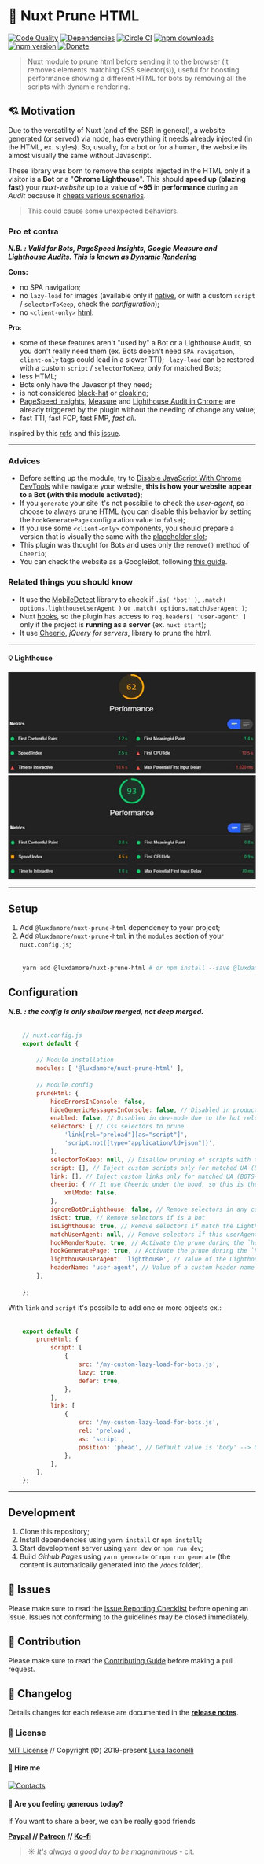 # 🎉 Nuxt Prune HTML

[![Code Quality][quality-src]][quality-href]
[![Dependencies][dependencies-src]][dependencies-href]
[![Circle CI][circle-ci-src]][circle-ci-href]
[![npm downloads][npm-downloads-src]][npm-downloads-href]
[![npm version][npm-version-src]][npm-version-href]
[![Donate][paypal-donate-src]][paypal-donate-href]

[quality-src]: https://img.shields.io/badge/code%20quality-A-informational?style=flat
[quality-href]: https://luxdamore.github.io/nuxt-prune-html/

[dependencies-src]: https://img.shields.io/badge/dependencies-up%20to%20date-darkgreen.svg?style=flat
[dependencies-href]: https://npmjs.com/package/@luxdamore/nuxt-prune-html

[circle-ci-src]: https://img.shields.io/circleci/project/github/LuXDAmore/nuxt-prune-html.svg?style=flat&color=darkgreen
[circle-ci-href]: https://circleci.com/gh/LuXDAmore/nuxt-prune-html

[npm-downloads-src]: https://img.shields.io/npm/dt/@luxdamore/nuxt-prune-html.svg?style=flat&color=orange
[npm-downloads-href]: https://npmjs.com/package/@luxdamore/nuxt-prune-html

[npm-version-src]: https://img.shields.io/npm/v/@luxdamore/nuxt-prune-html/latest.svg?style=flat&color=orange
[npm-version-href]: https://npmjs.com/package/@luxdamore/nuxt-prune-html

[paypal-donate-src]: https://img.shields.io/badge/paypal-donate-black.svg?style=flat
[paypal-donate-href]: https://www.paypal.me/luxdamore

> Nuxt module to prune html before sending it to the browser (it removes elements matching CSS selector(s)), useful for boosting performance showing a different HTML for bots by removing all the scripts with dynamic rendering.

## 💘 Motivation

Due to the versatility of Nuxt (and of the SSR in general), a website generated (or served) via node, has everything it needs already injected (in the HTML, ex. styles).
So, usually, for a bot or for a human, the website its almost visually the same without Javascript.

These library was born to remove the scripts injected in the HTML only if a visitor is a **Bot** or a "**Chrome Lighthouse**". This should **speed up** (**blazing fast**) your *nuxt-website* up to a value of **~95** in **performance** during an *Audit* because it [cheats various scenarios](https://web.dev/lighthouse-performance/).

> This could cause some unexpected behaviors.

### Pro et contra

**_N.B. : Valid for Bots, PageSpeed Insights, Google Measure and Lighthouse Audits. This is known as [Dynamic Rendering](https://developers.google.com/search/docs/guides/dynamic-rendering)_**

**Cons:**

- no SPA navigation;
- no `lazy-load` for images (available only if [native](https://web.dev/native-lazy-loading/), or with a custom `script` / `selectorToKeep`, check the _configuration_);
- no `<client-only>` [html](https://nuxtjs.org/api/components-client-only/).

**Pro:**

- some of these features aren't "used by" a Bot or a Lighthouse Audit, so you don't really need them (ex. Bots doesn't need `SPA navigation`, `client-only` tags could lead in a slower TTI);
-`lazy-load` can be restored with a custom `script` / `selectorToKeep`, only for matched Bots;
- less HTML;
- Bots only have the Javascript they need;
- is not considered [black-hat](https://www.wordstream.com/black-hat-seo) or [cloaking](https://en.wikipedia.org/wiki/Cloaking);
- [PageSpeed Insights](https://developers.google.com/speed/pagespeed/insights/), [Measure](https://web.dev/measure/) and [Lighthouse Audit in Chrome](https://developers.google.com/web/tools/lighthouse) are already triggered by the plugin without the needing of change any value;
- fast TTI, fast FCP, fast FMP, *fast all*.

Inspired by this [rcfs](https://github.com/nuxt/rfcs/issues/22) and this [issue](https://github.com/nuxt/nuxt.js/issues/2822).

___

### Advices

- Before setting up the module, try to [Disable JavaScript With Chrome DevTools](https://developers.google.com/web/tools/chrome-devtools/javascript/disable) while navigate your website, **this is how your website appear to a Bot (with this module activated)**;
- If you `generate` your site it's not possibile to check the *user-agent*, so i choose to always prune HTML (you can disable this behavior by setting the `hookGeneratePage` configuration value to `false`);
- If you use some `<client-only>` components, you should prepare a version that is visually the same with the [placeholder slot](https://nuxtjs.org/api/components-client-only/);
- This plugin was thought for Bots and uses only the `remove()` method of `Cheerio`;
- You can check the website as a GoogleBot, following [this guide](https://developers.google.com/web/tools/chrome-devtools/device-mode/override-user-agent).

### Related things you should know

- It use the [MobileDetect](http://hgoebl.github.io/mobile-detect.js/) library to check if `.is( 'bot' )`, `.match( options.lighthouseUserAgent )` or `.match( options.matchUserAgent )`;
- Nuxt [hooks](https://nuxtjs.org/api/configuration-hooks/), so the plugin has access to `req.headers[ 'user-agent' ]` only if the project is **running as a server** (ex. `nuxt start`);
- It use [Cheerio](https://github.com/cheeriojs/cheerio), *jQuery for servers*, library to prune the html.

___

#### 💡 Lighthouse

![Lighthouse Audit before](./src/static/lighthouse/before.jpg)
![Lighthouse Audit after](./src/static/lighthouse/after.jpg)
___

## Setup

1. Add `@luxdamore/nuxt-prune-html` dependency to your project;
2. Add `@luxdamore/nuxt-prune-html` in the `modules` section of your `nuxt.config.js`;

```bash

    yarn add @luxdamore/nuxt-prune-html # or npm install --save @luxdamore/nuxt-prune-html

```

## Configuration

**_N.B. : the config is only shallow merged, not deep merged._**

```js

    // nuxt.config.js
    export default {

        // Module installation
        modules: [ '@luxdamore/nuxt-prune-html' ],

        // Module config
        pruneHtml: {
            hideErrorsInConsole: false,
            hideGenericMessagesInConsole: false, // Disabled in production
            enabled: false, // Disabled in dev-mode due to the hot reload (is client-side)
            selectors: [ // Css selectors to prune
                'link[rel="preload"][as="script"]',
                'script:not([type="application/ld+json"])',
            ],
            selectorToKeep: null, // Disallow pruning of scripts with this class, N.B.: this selector will be appended to every selectors, `ex. script:not([type="application/ld+json"]):not(__VALUE__)`
            script: [], // Inject custom scripts only for matched UA (BOTS-only)
            link: [], // Inject custom links only for matched UA (BOTS-only)
            cheerio: { // It use Cheerio under the hood, so this is the config passed in the cheerio.load() method
                xmlMode: false,
            },
            ignoreBotOrLighthouse: false, // Remove selectors in any case, not depending on Bot or Lighthouse
            isBot: true, // Remove selectors if is a bot
            isLighthouse: true, // Remove selectors if match the Lighthouse UserAgent
            matchUserAgent: null, // Remove selectors if this userAgent is matched, either as String or RegExp (a string will be converted to a case-insensitive RegExp in the MobileDetect library)
            hookRenderRoute: true, // Activate the prune during the `hook:render:route`
            hookGeneratePage: true, // Activate the prune during the `hook:generate:page`
            lighthouseUserAgent: 'lighthouse', // Value of the Lighthouse UserAgent, either as String or RegExp (a string will be converted to a case-insensitive RegExp in the MobileDetect library)
            headerName: 'user-agent', // Value of a custom header name passed from a Lambda Edge function, or similar
        },

    };

```

With `link` and `script` it's possibile to add one or more objects ex.:

```javascript

    export default {
        pruneHtml: {
            script: [
                {
                    src: '/my-custom-lazy-load-for-bots.js',
                    lazy: true,
                    defer: true,
                },
            ],
            link: [
                {
                    src: '/my-custom-lazy-load-for-bots.js',
                    rel: 'preload',
                    as: 'script',
                    position: 'phead', // Default value is 'body' --> Other allowed values are: 'phead', 'head' and 'pbody'
                },
            ],
        },
    };

```

___

## Development

1. Clone this repository;
2. Install dependencies using `yarn install` or `npm install`;
3. Start development server using `yarn dev` or `npm run dev`;
4. Build *Github Pages* using `yarn generate` or `npm run generate` (the content is automatically generated into the `/docs` folder).

## 🐞 Issues

Please make sure to read the [Issue Reporting Checklist](/.github/ISSUE_TEMPLATE/bug_report.md) before opening an issue. Issues not conforming to the guidelines may be closed immediately.

## 👥 Contribution

Please make sure to read the [Contributing Guide](/.github/ISSUE_TEMPLATE/feature_request.md) before making a pull request.

## 📖 Changelog

Details changes for each release are documented in the [**release notes**](./CHANGELOG.md).

### 📃 License

[MIT License](./LICENSE) // Copyright (©) 2019-present [Luca Iaconelli](https://lucaiaconelli.it)

#### 💼 Hire me

[![Contacts](https://img.shields.io/badge/Contact%20Me-Let's%20Talk-informational?style=social&logo=minutemailer)](https://lucaiaconelli.it)

#### 💸 Are you feeling generous today?

If You want to share a beer, we can be really good friends

__[Paypal][paypal-donate-href] // [Patreon](https://www.patreon.com/luxdamore) // [Ko-fi](https://ko-fi.com/luxdamore)__

> ☀ _It's always a good day to be magnanimous_ - cit.

